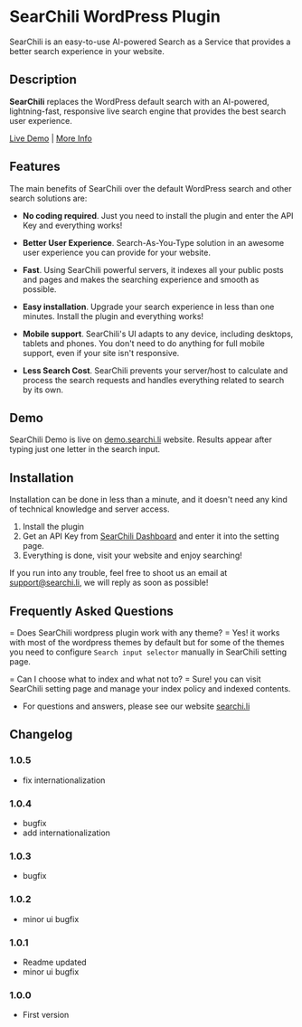 # SearChili WordPress Plugin

SearChili is an easy-to-use AI-powered Search as a Service that provides a better search experience in your website.

## Description

**SearChili** replaces the WordPress default search with an AI-powered, lightning-fast,  responsive live search engine that provides the best search user experience.

[Live Demo](https://demo.searchi.li/) | [More Info](https://searchi.li)

## Features

The main benefits of SearChili over the default WordPress search and other search solutions are:

* **No coding required**. Just you need to install the plugin and enter the API Key and everything works!

* **Better User Experience**. Search-As-You-Type solution in an awesome user experience you can provide for your website.

* **Fast**. Using SearChili powerful servers, it indexes all your public posts and pages and makes the searching experience and smooth as possible.

* **Easy installation**. Upgrade your search experience in less than one minutes. Install the plugin and everything works!

* **Mobile support**. SearChili's UI adapts to any device, including desktops, tablets and phones. You don't need to do anything for full mobile support, even if your site isn't responsive.

* **Less Search Cost**. SearChili prevents your server/host to calculate and process the search requests and handles everything related to search by its own.

## Demo

SearChili Demo is live on [demo.searchi.li](https://demo.searchi.li) website. Results appear after typing just one letter in the search input.

## Installation

Installation can be done in less than a minute, and it doesn\'t need any kind of technical knowledge and server access.

1. Install the plugin
2. Get an API Key from [SearChili Dashboard](https://app.searchi.li) and enter it into the setting page.
3. Everything is done, visit your website and enjoy searching!

If you run into any trouble, feel free to shoot us an email at [support@searchi.li](mailto:support@searchi.li), we will reply as soon as possible!

## Frequently Asked Questions

= Does SearChili wordpress plugin work with any theme? =
Yes! it works with most of the wordpress themes by default but for some of the themes you need to configure `Search input selector` manually in SearChili setting page.

= Can I choose what to index and what not to? =
Sure! you can visit SearChili setting page and manage your index policy and indexed contents.

* For questions and answers, please see our website [searchi.li](https://searchi.li)

## Changelog

### 1.0.5
* fix internationalization

### 1.0.4
* bugfix
* add internationalization

### 1.0.3
* bugfix

### 1.0.2
* minor ui bugfix

### 1.0.1
* Readme updated
* minor ui bugfix

### 1.0.0
* First version
